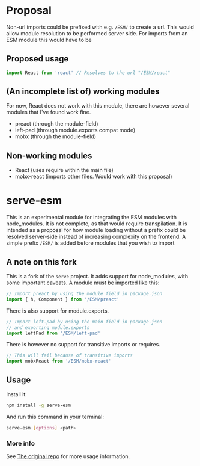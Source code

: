 # Proposal

Non-url imports could be prefixed with e.g. `/ESM/` to create a url.
This would allow module resolution to be performed server side. For
imports from an ESM module this would have to be 

## Proposed usage

```javascript
import React from 'react' // Resolves to the url "/ESM/react"
```

## (An incomplete list of) working modules

For now, React does not work with this module, there are however
several modules that I've found work fine.

- preact (through the module-field)
- left-pad (through module.exports compat mode)
- mobx (through the module-field)

## Non-working modules
- React (uses require within the main file)
- mobx-react (imports other files. Would work with this proposal)

# serve-esm

This is an experimental module for integrating the ESM modules with node_modules. It is not complete,
as that would require transpilation. It is intended as a proposal for how module loading without
a prefix could be resolved server-side instead of increasing complexity on the frontend.
A simple prefix `/ESM/` is added before modules that you wish to import

## A note on this fork

This is a fork of the `serve` project. It adds support for node_modules, with some important caveats.
A module must be imported like this:

```javascript
// Import preact by using the module field in package.json
import { h, Component } from '/ESM/preact'
```

There is also support for module.exports.

```javascript
// Import left-pad by using the main field in package.json
// and exporting module.exports
import leftPad from '/ESM/left-pad'
```
There is however no support for transitive imports or requires.

```javascript
// This will fail because of transitive imports
import mobxReact from '/ESM/mobx-react'
```

## Usage

Install it:

```bash
npm install -g serve-esm
```

And run this command in your terminal:

```bash
serve-esm [options] <path>
```

### More info

See [The original repo](https://github.com/zeit/serve) for more usage information.
